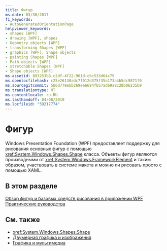 ```yaml
---
title: Фигур
ms.date: 03/30/2017
f1_keywords:
- AutoGeneratedOrientationPage
helpviewer_keywords:
- shapes [WPF]
- drawing [WPF], shapes
- Geometry objects [WPF]
- transforming Shapes [WPF]
- graphics [WPF], Shape objects
- painting Shapes [WPF]
- Path objects [WPF]
- stretchable Shapes [WPF]
- Shape objects [WPF]
ms.assetid: 893253b8-c2df-4f22-961d-cbc533d64c79
ms.openlocfilehash: c25e26130adc7f012d375f35a173a4b5dc9871f0
ms.sourcegitcommit: 5b6d778ebb269ee6684fb57ad69a8c28b06235b9
ms.translationtype: MT
ms.contentlocale: ru-RU
ms.lasthandoff: 04/08/2019
ms.locfileid: "59217774"
---
```

# <a name="shapes"></a>Фигур
Windows Presentation Foundation (WPF) предоставляет поддержку для рисования основных фигур с помощью <xref:System.Windows.Shapes.Shape> класса. Объекты фигур являются производными от <xref:System.Windows.FrameworkElement> и таким образом, участвовать в системе макета и можно ли рисовать просто с помощью XAML.  
  
## <a name="in-this-section"></a>В этом разделе  
 [Обзор фигур и базовых средств рисования в приложении WPF](shapes-and-basic-drawing-in-wpf-overview.md)  
 [Практические руководства](shapes-how-to-topics.md)  
  
## <a name="see-also"></a>См. также

- <xref:System.Windows.Shapes.Shape>
- [Двумерная графика и изображения](../advanced/optimizing-performance-2d-graphics-and-imaging.md)
- [Графика и мультимедиа](index.md)
